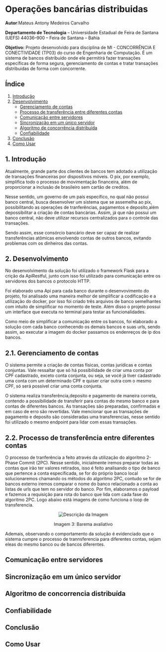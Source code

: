 # Operações bancárias distribuidas
**Autor**:Mateus Antony Medeiros Carvalho

**Departamento de Tecnologia** – Universidade Estadual de Feira de Santana (UEFS) 44036–900 – Feira de Santana – Bahia

**Objetivo:** Projeto desenvolvido para disciplina de MI - CONCORRÊNCIA E CONECTIVIDADE (TP03) do curso de Engenharia de Computação. É um sistema de bancos distribuido onde ele permitirá fazer transações específicas de forma segura, gerenciamento de contas e tratar transações distribuidas de forma com concorrente.

## Índice
1. [Introdução](#introducao)
2. [Desenvolvimento](#desenvolvimento)
    - [ Gerenciamento de contas](#gerenciamento-de-contas)
    - [ Processo de transferência entre diferentes contas](#processo-de-transferência-entre-diferentes-contas)
    - [ Comunicação entre servidores](#comunicação-entre-servidores)
    - [ Sincronização em um único servidor](#sincronização-em-um-único-servidor)
    - [ Algoritmo de concorrência distribuída](#algoritmo-de-concorrência-distribuída)
    - [ Confiabilidade](#confiabilidade)
3. [Conclusão](#conclusão)
4. [Como Usar](#como-usar)



<a id="introducao"></a>
## 1. Introdução
Atualmente, grande parte dos clientes de bancos tem adotado a utilização de transações financeiras por dispositivos móveis. O pix, por exemplo, simplifica todo o processo de movimentação financeira, além de proporcionar a inclusão de brasileiro sem cartão de creditos.

Nesse sentido, um governo de um país específico, no qual não possui banco central, busca desenvolver um sistema que se assemelha ao pix, possibilitando as operações de tranferências, pagamentos e deposito,além depossibilitar a criação de contas bancárias. Assim, já que não possui um banco central, não deve utilizar recursos centralizados para o controle das transações.

Sendo assim, esse consórcio bancário deve ser capaz de realizar transferências atômicas envolvendo contas de outros bancos, evitando problemas com os dinheiros das contas.
 
<a id="desenvolvimento"></a>
## 2. Desenvolvimento

No desenvolvimento da solução foi utilizado o framework Flask para a crição da ApiRestful, junto com isso foi utilizado para comunicação entre os servidores dos bancos o protocolo HTTP.

Foi elaborado uma Api para cada banco durante o desenvovimento do projeto, foi analisado uma maneira melhor de simplificar a codificação e a utilização do docker, por isso foi criado três arquivos de banco semelhantes com intuito de simplificar no momento de teste. Além disso o projeto possui um interface que executa no terminal para testar as funcionalidades.

Como meio de simplificar a comunicação entre os bancos, foi elaborado a solução com cada banco conhecendo os demais bancos e suas urls, sendo assim, ao executar a imagem do docker passamos os endenreços de ip dos bancos. 
<a id="gerenciamento-de-contas"></a>

## 2.1. Gerenciamento de contas

O sistema permite a criação de contas físicas, contas jurídicas e contas conjuntas. Vale ressaltar que só há possibilidade de criar uma conta por CPF cadastrado, exceto conta conjunta, ou seja, se você já tiver cadastrado uma conta com um determinado CPF e quiser criar outra com o mesmo CPF, só será possível criar uma conta conjunta.

O sistema realiza transferência,deposito e pagamento de maneira correta, contendo a possibilidade de transferir para contas do mesmo banco e para contas de diferentes bancos. As transações são preparadas, confirmadas e em caso de erro são revertidas. Vale mencionar que as transações de pagamento e deposito são consideradas uma transferencias,  nesse sentido foi utilizado o mesmo endpoint para lidar com essas transações.
<a id="Processo_de_transferência_entre_diferentes_contas"></a>

## 2.2. Processo de transferência entre diferentes contas

O processo de tranferência a feito através da utilização do algoritmo 2-Phase Commit (2PC). Nesse sentido, inicialmente iremos preparar todas as contas que irão ter valores retirados, isso é feito analisando o tipo de banco que pertence a conta especificada, se for do próprio banco local solucionaremos chamando os métodos do algoritmo 2PC, contudo se for de bancos externo iremos comparar o nome do banco relacionado a conta ao listas de urls que tem no servidor do banco. Por fim, elaboramos o payload e fazemos a requisição para rota do banco que lida com cada fase do algoritmo 2PC. Logo abaixo está imagens de como funciona o loop de transferencia.

<p align="center">
  <img src="![Uploading image.png…]()
" alt="Descrição da Imagem">
</p>
<p align="center">
  Imagem 3: Barema avaliativo
</p>

Ademais, observando o comportamento da solução é evidenciado que o sistema cumpre o processo de trannsferencia para diferentes contas, sejam eleas do mesmo banco ou de bancos diferentes.

<a id="Comunicação_entre_servidores"></a>
## Comunicação entre servidores

<a id="Sincronização_em_um_único_servidor"></a>
## Sincronização em um único servidor

<a id="Algoritmo_de_concorrencia_distribuída"></a>
## Algoritmo de concorrencia distribuída

<a id="Confiabilidade"></a>
## Confiabilidade

<a id="Conclusão"></a>
## Conclusão

<a id="Como_Usar"></a>
## Como Usar
